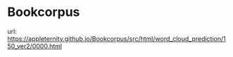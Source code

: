 # Bookcorpus
url: https://appleternity.github.io/Bookcorpus/src/html/word_cloud_prediction/150_ver2/0000.html
